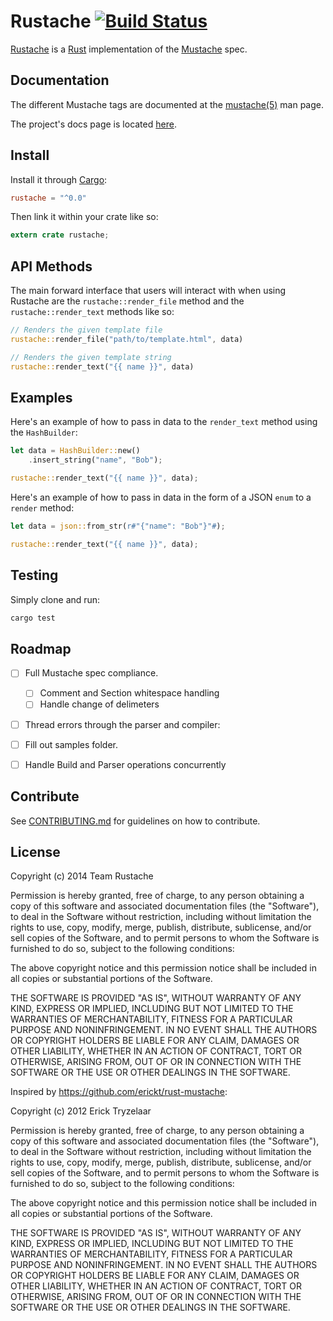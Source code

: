 Rustache [![Build Status](https://travis-ci.org/rustache/rustache.svg?branch=master)](https://travis-ci.org/rustache/rustache)
====

[Rustache](https://rustache.github.io/) is a [Rust](https://www.rust-lang.org/) implementation of the [Mustache](https://mustache.github.io/) spec.

## Documentation

The different Mustache tags are documented at the [mustache(5)](http://mustache.github.com/mustache.5.html) man page.

The project's docs page is located [here](https://rustache.github.io/rustache/).

## Install

Install it through [Cargo](https://crates.io/):

```toml
rustache = "^0.0"
```

Then link it within your crate like so:

```rust
extern crate rustache;
```

## API Methods

The main forward interface that users will interact with when using Rustache are the `rustache::render_file` method and the `rustache::render_text` methods like so:

```rust
// Renders the given template file
rustache::render_file("path/to/template.html", data)

// Renders the given template string
rustache::render_text("{{ name }}", data)
```

## Examples

Here's an example of how to pass in data to the `render_text` method using the `HashBuilder`:

```rust
let data = HashBuilder::new()
    .insert_string("name", "Bob");

rustache::render_text("{{ name }}", data);
```

Here's an example of how to pass in data in the form of a JSON `enum` to a `render` method:

```rust
let data = json::from_str(r#"{"name": "Bob"}"#);

rustache::render_text("{{ name }}", data);
```

## Testing

Simply clone and run:

```bash
cargo test
```

## Roadmap

- [ ] Full Mustache spec compliance.
	- [ ] Comment and Section whitespace handling
	- [ ] Handle change of delimeters

- [ ] Thread errors through the parser and compiler:

- [ ] Fill out samples folder.

- [ ] Handle Build and Parser operations concurrently

## Contribute

See [CONTRIBUTING.md](CONTRIBUTING.md) for guidelines on how to contribute.

## License

Copyright (c) 2014 Team Rustache

Permission is hereby granted, free of charge, to any person obtaining
a copy of this software and associated documentation files (the
"Software"), to deal in the Software without restriction, including
without limitation the rights to use, copy, modify, merge, publish,
distribute, sublicense, and/or sell copies of the Software, and to
permit persons to whom the Software is furnished to do so, subject to
the following conditions:

The above copyright notice and this permission notice shall be
included in all copies or substantial portions of the Software.

THE SOFTWARE IS PROVIDED "AS IS", WITHOUT WARRANTY OF ANY KIND,
EXPRESS OR IMPLIED, INCLUDING BUT NOT LIMITED TO THE WARRANTIES OF
MERCHANTABILITY, FITNESS FOR A PARTICULAR PURPOSE AND
NONINFRINGEMENT. IN NO EVENT SHALL THE AUTHORS OR COPYRIGHT HOLDERS BE
LIABLE FOR ANY CLAIM, DAMAGES OR OTHER LIABILITY, WHETHER IN AN ACTION
OF CONTRACT, TORT OR OTHERWISE, ARISING FROM, OUT OF OR IN CONNECTION
WITH THE SOFTWARE OR THE USE OR OTHER DEALINGS IN THE SOFTWARE.


Inspired by https://github.com/erickt/rust-mustache:

Copyright (c) 2012 Erick Tryzelaar

Permission is hereby granted, free of charge, to any person obtaining
a copy of this software and associated documentation files (the
"Software"), to deal in the Software without restriction, including
without limitation the rights to use, copy, modify, merge, publish,
distribute, sublicense, and/or sell copies of the Software, and to
permit persons to whom the Software is furnished to do so, subject to
the following conditions:

The above copyright notice and this permission notice shall be
included in all copies or substantial portions of the Software.

THE SOFTWARE IS PROVIDED "AS IS", WITHOUT WARRANTY OF ANY KIND,
EXPRESS OR IMPLIED, INCLUDING BUT NOT LIMITED TO THE WARRANTIES OF
MERCHANTABILITY, FITNESS FOR A PARTICULAR PURPOSE AND
NONINFRINGEMENT. IN NO EVENT SHALL THE AUTHORS OR COPYRIGHT HOLDERS BE
LIABLE FOR ANY CLAIM, DAMAGES OR OTHER LIABILITY, WHETHER IN AN ACTION
OF CONTRACT, TORT OR OTHERWISE, ARISING FROM, OUT OF OR IN CONNECTION
WITH THE SOFTWARE OR THE USE OR OTHER DEALINGS IN THE SOFTWARE.
